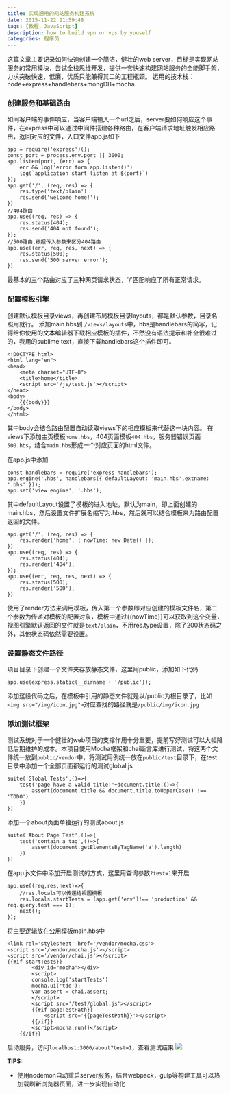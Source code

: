 ```yaml
---
title: 实现通用的网站服务构建系统
date: 2015-11-22 21:59:48
tags: [教程，JavaScript]
description: how to build vpn or vps by youself
categories: 程序员
---
```

这篇文章主要记录如何快速创建一个简洁，健壮的web server，目标是实现网站服务的常用模块，尝试全栈思维开发，提供一套快速构建网站服务的全能脚手架，力求突破快速，低廉，优质只能兼得其二的工程瓶颈。
运用的技术栈：node+express+handlebars+mongDB+mocha
<!--more-->
### 创建服务和基础路由

如同客户端的事件响应，当客户端输入一个url之后，server要如何响应这个事件，在express中可以通过中间件搭建各种路由，在客户端请求地址触发相应路由，返回对应的文件，入口文件app.js如下

```
app = require('express')();
const port = process.env.port || 3000;
app.listen(port, (err) => {
    err && log('error form app.listen()')
    log(`application start listen at ${port}`)
});
app.get('/', (req, res) => {
    res.type('text/plain')
    res.send('welcome home!');
})
//404路由
app.use((req, res) => {
    res.status(404);
    res.send('404 not found');
});
//500路由,根据传入参数来区分404路由
app.use((err, req, res, next) => {
    res.status(500);
    res.send('500 server error');
})
```
最基本的三个路由对应了三种网页请求状态，'/'匹配响应了所有正常请求。

### 配置模板引擎

创建默认模板目录views，再创建布局模板目录layouts，都是默认参数，目录名照用就行。
添加main.hbs到 `/views/layouts`中，hbs是handlebars的简写，记得给你使用的文本编辑器下载相应模板的插件，不然没有语法提示和补全很难过的，我用的sublime text，直接下载handlebars这个插件即可。

```
<!DOCTYPE html>
<html lang="en">
<head>
	<meta charset="UTF-8">
	<title>home</title>
	<script src='/js/test.js'></script>
</head>
<body>
	{{{body}}}
</body>
</html>
```

其中body会结合路由配置自动读取views下的相应模板来代替这一块内容。
在views下添加主页模板`home.hbs`，404页面模板`404.hbs`，服务器错误页面`500.hbs`，结合`main.hbs`形成一个对应页面的html文件。

在app.js中添加

```
const handlebars = require('express-handlebars');
app.engine('.hbs', handlebars({ defaultLayout: 'main.hbs',extname: '.bhs' }));
app.set('view engine', '.hbs');
```

其中defaultLayout设置了模板的进入地址，默认为main，即上面创建的main.hbs，然后设置文件扩展名缩写为.hbs，然后就可以结合模板来为路由配置返回的文件。

```
app.get('/', (req, res) => {
    res.render('home', { nowTime: new Date() });
})
app.use((req, res) => {
    res.status(404);
    res.render('404');
});
app.use((err, req, res, next) => {
    res.status(500);
    res.render('500');
})
```
使用了render方法来调用模板，传入第一个参数即对应创建的模板文件名，第二个参数为传递对模板的配置对象，模板中通过{{nowTime}}可以获取到这个变量，视图引擎默认返回的文件就是`text/plain`，不用res.type设置，除了200状态码之外，其他状态码依然需要设置。

### 设置静态文件路径
项目目录下创建一个文件夹存放静态文件，这里用public，添加如下代码
```
app.use(express.static(__dirname + '/public'));
```
添加这段代码之后，在模板中引用的静态文件就是以/public为根目录了，比如`<img src="/img/icon.jpg">`对应查找的路径就是`/public/img/icon.jpg`

### 添加测试框架
测试系统对于一个健壮的web项目的支撑作用十分重要，提前写好测试可以大幅降低后期维护的成本。本项目使用Mocha框架和chai断言库进行测试，将这两个文件统一放到`public/vendor`中，将测试用例统一放在`public/test`目录下，在test目录中添加一个全部页面都运行的测试global.js
```
suite('Global Tests',()=>{
    test('page have a valid title:'+document.title,()=>{
        assert(document.title && document.title.toUpperCase() !== 'TODO')
    })
})
```
添加一个about页面单独运行的测试about.js
```
suite('About Page Test',()=>{
    test('contain a tag',()=>{
        assert(document.getElementsByTagName('a').length)
    })
})
```

在app.js文件中添加开启测试的方式，这里用查询参数`?test=1`来开启
```
app.use((req,res,next)=>{
    //res.locals可以传递给视图模板
    res.locals.startTests = (app.get('env')!== 'production' && req.query.test === 1);
    next();
});
```
将主要逻辑放在公用模板main.hbs中
```
<link rel='stylesheet' href='/vendor/mocha.css'>
<script src='/vendor/mocha.js'></script>
<script src='/vendor/chai.js'></script>
{{#if startTests}}
        <div id="mocha"></div>
        <script>
        console.log('startTests')
        mocha.ui('tdd');
        var assert = chai.assert;
        </script>
        <script src='/test/global.js'></script>
        {{#if pageTestPath}}
            <script src='{{pageTestPath}}'></script>
        {{/if}}
        <script>mocha.run()</script>
    {{/if}}
```
启动服务，访问`localhost:3000/about?test=1`，查看测试结果
![](/pic/aboutTest.jpeg)  

**TIPS:**
- 使用nodemon自动重启server服务，结合webpack，gulp等构建工具可以热加载刷新浏览器页面，进一步实现自动化
